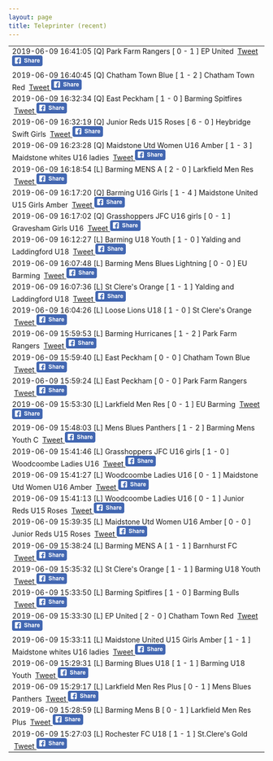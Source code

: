 ```yaml
---
layout: page
title: Teleprinter (recent)
---
```


<table><tr><td>2019-06-09 16:41:05 [Q] Park Farm Rangers [ 0 - 1 ] EP United &nbsp;<a class="" href="https://twitter.com/intent/tweet?text=[Q]+Park+Farm+Rangers+[+0+-+1+]+EP+United&hashtags=BYFCtournament2017">Tweet</a><a href="https://www.facebook.com/sharer/sharer.php?u=http%3A%2F%2Ftournament.barmingyouth.co.uk%2Fteleprinter.html
&picture=https%3A%2F%2Fscontent-lhr3-1.xx.fbcdn.net%2Fv%2Ft1.0-9%2F10906024_1597801090451427_3821196858506344826_n.jpg%3Foh%3Db070fab9d4cc6d0fa728858df853d53b%26oe%3D59B17872
  &title=Barming%20Youth%20Football%20Club%20tournament%202017%3A%20result
  &quote=[Q]+Park+Farm+Rangers+[+0+-+1+]+EP+United
  &description=[Q]+Park+Farm+Rangers+[+0+-+1+]+EP+United" target="_blank">
    <img src="assets/images/facebook-share-button-60.png" alt="Share on Facebook">
    </a></td></tr>
<tr><td>2019-06-09 16:40:45 [Q] Chatham Town Blue [ 1 - 2 ] Chatham Town Red &nbsp;<a class="" href="https://twitter.com/intent/tweet?text=[Q]+Chatham+Town+Blue+[+1+-+2+]+Chatham+Town+Red&hashtags=BYFCtournament2017">Tweet</a><a href="https://www.facebook.com/sharer/sharer.php?u=http%3A%2F%2Ftournament.barmingyouth.co.uk%2Fteleprinter.html
&picture=https%3A%2F%2Fscontent-lhr3-1.xx.fbcdn.net%2Fv%2Ft1.0-9%2F10906024_1597801090451427_3821196858506344826_n.jpg%3Foh%3Db070fab9d4cc6d0fa728858df853d53b%26oe%3D59B17872
  &title=Barming%20Youth%20Football%20Club%20tournament%202017%3A%20result
  &quote=[Q]+Chatham+Town+Blue+[+1+-+2+]+Chatham+Town+Red
  &description=[Q]+Chatham+Town+Blue+[+1+-+2+]+Chatham+Town+Red" target="_blank">
    <img src="assets/images/facebook-share-button-60.png" alt="Share on Facebook">
    </a></td></tr>
<tr><td>2019-06-09 16:32:34 [Q] East Peckham  [ 1 - 0 ] Barming Spitfires &nbsp;<a class="" href="https://twitter.com/intent/tweet?text=[Q]+East+Peckham++[+1+-+0+]+Barming+Spitfires&hashtags=BYFCtournament2017">Tweet</a><a href="https://www.facebook.com/sharer/sharer.php?u=http%3A%2F%2Ftournament.barmingyouth.co.uk%2Fteleprinter.html
&picture=https%3A%2F%2Fscontent-lhr3-1.xx.fbcdn.net%2Fv%2Ft1.0-9%2F10906024_1597801090451427_3821196858506344826_n.jpg%3Foh%3Db070fab9d4cc6d0fa728858df853d53b%26oe%3D59B17872
  &title=Barming%20Youth%20Football%20Club%20tournament%202017%3A%20result
  &quote=[Q]+East+Peckham++[+1+-+0+]+Barming+Spitfires
  &description=[Q]+East+Peckham++[+1+-+0+]+Barming+Spitfires" target="_blank">
    <img src="assets/images/facebook-share-button-60.png" alt="Share on Facebook">
    </a></td></tr>
<tr><td>2019-06-09 16:32:19 [Q] Junior Reds U15 Roses [ 6 - 0 ] Heybridge Swift Girls &nbsp;<a class="" href="https://twitter.com/intent/tweet?text=[Q]+Junior+Reds+U15+Roses+[+6+-+0+]+Heybridge+Swift+Girls&hashtags=BYFCtournament2017">Tweet</a><a href="https://www.facebook.com/sharer/sharer.php?u=http%3A%2F%2Ftournament.barmingyouth.co.uk%2Fteleprinter.html
&picture=https%3A%2F%2Fscontent-lhr3-1.xx.fbcdn.net%2Fv%2Ft1.0-9%2F10906024_1597801090451427_3821196858506344826_n.jpg%3Foh%3Db070fab9d4cc6d0fa728858df853d53b%26oe%3D59B17872
  &title=Barming%20Youth%20Football%20Club%20tournament%202017%3A%20result
  &quote=[Q]+Junior+Reds+U15+Roses+[+6+-+0+]+Heybridge+Swift+Girls
  &description=[Q]+Junior+Reds+U15+Roses+[+6+-+0+]+Heybridge+Swift+Girls" target="_blank">
    <img src="assets/images/facebook-share-button-60.png" alt="Share on Facebook">
    </a></td></tr>
<tr><td>2019-06-09 16:23:28 [Q] Maidstone Utd Women U16 Amber [ 1 - 3 ] Maidstone whites U16 ladies &nbsp;<a class="" href="https://twitter.com/intent/tweet?text=[Q]+Maidstone+Utd+Women+U16+Amber+[+1+-+3+]+Maidstone+whites+U16+ladies&hashtags=BYFCtournament2017">Tweet</a><a href="https://www.facebook.com/sharer/sharer.php?u=http%3A%2F%2Ftournament.barmingyouth.co.uk%2Fteleprinter.html
&picture=https%3A%2F%2Fscontent-lhr3-1.xx.fbcdn.net%2Fv%2Ft1.0-9%2F10906024_1597801090451427_3821196858506344826_n.jpg%3Foh%3Db070fab9d4cc6d0fa728858df853d53b%26oe%3D59B17872
  &title=Barming%20Youth%20Football%20Club%20tournament%202017%3A%20result
  &quote=[Q]+Maidstone+Utd+Women+U16+Amber+[+1+-+3+]+Maidstone+whites+U16+ladies
  &description=[Q]+Maidstone+Utd+Women+U16+Amber+[+1+-+3+]+Maidstone+whites+U16+ladies" target="_blank">
    <img src="assets/images/facebook-share-button-60.png" alt="Share on Facebook">
    </a></td></tr>
<tr><td>2019-06-09 16:18:54 [L] Barming MENS A [ 2 - 0 ] Larkfield Men Res &nbsp;<a class="" href="https://twitter.com/intent/tweet?text=[L]+Barming+MENS+A+[+2+-+0+]+Larkfield+Men+Res&hashtags=BYFCtournament2017">Tweet</a><a href="https://www.facebook.com/sharer/sharer.php?u=http%3A%2F%2Ftournament.barmingyouth.co.uk%2Fteleprinter.html
&picture=https%3A%2F%2Fscontent-lhr3-1.xx.fbcdn.net%2Fv%2Ft1.0-9%2F10906024_1597801090451427_3821196858506344826_n.jpg%3Foh%3Db070fab9d4cc6d0fa728858df853d53b%26oe%3D59B17872
  &title=Barming%20Youth%20Football%20Club%20tournament%202017%3A%20result
  &quote=[L]+Barming+MENS+A+[+2+-+0+]+Larkfield+Men+Res
  &description=[L]+Barming+MENS+A+[+2+-+0+]+Larkfield+Men+Res" target="_blank">
    <img src="assets/images/facebook-share-button-60.png" alt="Share on Facebook">
    </a></td></tr>
<tr><td>2019-06-09 16:17:20 [Q] Barming U16 Girls  [ 1 - 4 ] Maidstone United U15 Girls Amber &nbsp;<a class="" href="https://twitter.com/intent/tweet?text=[Q]+Barming+U16+Girls++[+1+-+4+]+Maidstone+United+U15+Girls+Amber&hashtags=BYFCtournament2017">Tweet</a><a href="https://www.facebook.com/sharer/sharer.php?u=http%3A%2F%2Ftournament.barmingyouth.co.uk%2Fteleprinter.html
&picture=https%3A%2F%2Fscontent-lhr3-1.xx.fbcdn.net%2Fv%2Ft1.0-9%2F10906024_1597801090451427_3821196858506344826_n.jpg%3Foh%3Db070fab9d4cc6d0fa728858df853d53b%26oe%3D59B17872
  &title=Barming%20Youth%20Football%20Club%20tournament%202017%3A%20result
  &quote=[Q]+Barming+U16+Girls++[+1+-+4+]+Maidstone+United+U15+Girls+Amber
  &description=[Q]+Barming+U16+Girls++[+1+-+4+]+Maidstone+United+U15+Girls+Amber" target="_blank">
    <img src="assets/images/facebook-share-button-60.png" alt="Share on Facebook">
    </a></td></tr>
<tr><td>2019-06-09 16:17:02 [Q] Grasshoppers JFC U16 girls [ 0 - 1 ] Gravesham Girls U16 &nbsp;<a class="" href="https://twitter.com/intent/tweet?text=[Q]+Grasshoppers+JFC+U16+girls+[+0+-+1+]+Gravesham+Girls+U16&hashtags=BYFCtournament2017">Tweet</a><a href="https://www.facebook.com/sharer/sharer.php?u=http%3A%2F%2Ftournament.barmingyouth.co.uk%2Fteleprinter.html
&picture=https%3A%2F%2Fscontent-lhr3-1.xx.fbcdn.net%2Fv%2Ft1.0-9%2F10906024_1597801090451427_3821196858506344826_n.jpg%3Foh%3Db070fab9d4cc6d0fa728858df853d53b%26oe%3D59B17872
  &title=Barming%20Youth%20Football%20Club%20tournament%202017%3A%20result
  &quote=[Q]+Grasshoppers+JFC+U16+girls+[+0+-+1+]+Gravesham+Girls+U16
  &description=[Q]+Grasshoppers+JFC+U16+girls+[+0+-+1+]+Gravesham+Girls+U16" target="_blank">
    <img src="assets/images/facebook-share-button-60.png" alt="Share on Facebook">
    </a></td></tr>
<tr><td>2019-06-09 16:12:27 [L] Barming U18 Youth [ 1 - 0 ] Yalding and Laddingford U18 &nbsp;<a class="" href="https://twitter.com/intent/tweet?text=[L]+Barming+U18+Youth+[+1+-+0+]+Yalding+and+Laddingford+U18&hashtags=BYFCtournament2017">Tweet</a><a href="https://www.facebook.com/sharer/sharer.php?u=http%3A%2F%2Ftournament.barmingyouth.co.uk%2Fteleprinter.html
&picture=https%3A%2F%2Fscontent-lhr3-1.xx.fbcdn.net%2Fv%2Ft1.0-9%2F10906024_1597801090451427_3821196858506344826_n.jpg%3Foh%3Db070fab9d4cc6d0fa728858df853d53b%26oe%3D59B17872
  &title=Barming%20Youth%20Football%20Club%20tournament%202017%3A%20result
  &quote=[L]+Barming+U18+Youth+[+1+-+0+]+Yalding+and+Laddingford+U18
  &description=[L]+Barming+U18+Youth+[+1+-+0+]+Yalding+and+Laddingford+U18" target="_blank">
    <img src="assets/images/facebook-share-button-60.png" alt="Share on Facebook">
    </a></td></tr>
<tr><td>2019-06-09 16:07:48 [L] Barming Mens Blues Lightning  [ 0 - 0 ] EU Barming &nbsp;<a class="" href="https://twitter.com/intent/tweet?text=[L]+Barming+Mens+Blues+Lightning++[+0+-+0+]+EU+Barming&hashtags=BYFCtournament2017">Tweet</a><a href="https://www.facebook.com/sharer/sharer.php?u=http%3A%2F%2Ftournament.barmingyouth.co.uk%2Fteleprinter.html
&picture=https%3A%2F%2Fscontent-lhr3-1.xx.fbcdn.net%2Fv%2Ft1.0-9%2F10906024_1597801090451427_3821196858506344826_n.jpg%3Foh%3Db070fab9d4cc6d0fa728858df853d53b%26oe%3D59B17872
  &title=Barming%20Youth%20Football%20Club%20tournament%202017%3A%20result
  &quote=[L]+Barming+Mens+Blues+Lightning++[+0+-+0+]+EU+Barming
  &description=[L]+Barming+Mens+Blues+Lightning++[+0+-+0+]+EU+Barming" target="_blank">
    <img src="assets/images/facebook-share-button-60.png" alt="Share on Facebook">
    </a></td></tr>
<tr><td>2019-06-09 16:07:36 [L] St Clere's Orange [ 1 - 1 ] Yalding and Laddingford U18 &nbsp;<a class="" href="https://twitter.com/intent/tweet?text=[L]+St+Clere's+Orange+[+1+-+1+]+Yalding+and+Laddingford+U18&hashtags=BYFCtournament2017">Tweet</a><a href="https://www.facebook.com/sharer/sharer.php?u=http%3A%2F%2Ftournament.barmingyouth.co.uk%2Fteleprinter.html
&picture=https%3A%2F%2Fscontent-lhr3-1.xx.fbcdn.net%2Fv%2Ft1.0-9%2F10906024_1597801090451427_3821196858506344826_n.jpg%3Foh%3Db070fab9d4cc6d0fa728858df853d53b%26oe%3D59B17872
  &title=Barming%20Youth%20Football%20Club%20tournament%202017%3A%20result
  &quote=[L]+St+Clere's+Orange+[+1+-+1+]+Yalding+and+Laddingford+U18
  &description=[L]+St+Clere's+Orange+[+1+-+1+]+Yalding+and+Laddingford+U18" target="_blank">
    <img src="assets/images/facebook-share-button-60.png" alt="Share on Facebook">
    </a></td></tr>
<tr><td>2019-06-09 16:04:26 [L] Loose Lions U18 [ 1 - 0 ] St Clere's Orange &nbsp;<a class="" href="https://twitter.com/intent/tweet?text=[L]+Loose+Lions+U18+[+1+-+0+]+St+Clere's+Orange&hashtags=BYFCtournament2017">Tweet</a><a href="https://www.facebook.com/sharer/sharer.php?u=http%3A%2F%2Ftournament.barmingyouth.co.uk%2Fteleprinter.html
&picture=https%3A%2F%2Fscontent-lhr3-1.xx.fbcdn.net%2Fv%2Ft1.0-9%2F10906024_1597801090451427_3821196858506344826_n.jpg%3Foh%3Db070fab9d4cc6d0fa728858df853d53b%26oe%3D59B17872
  &title=Barming%20Youth%20Football%20Club%20tournament%202017%3A%20result
  &quote=[L]+Loose+Lions+U18+[+1+-+0+]+St+Clere's+Orange
  &description=[L]+Loose+Lions+U18+[+1+-+0+]+St+Clere's+Orange" target="_blank">
    <img src="assets/images/facebook-share-button-60.png" alt="Share on Facebook">
    </a></td></tr>
<tr><td>2019-06-09 15:59:53 [L] Barming Hurricanes [ 1 - 2 ] Park Farm Rangers &nbsp;<a class="" href="https://twitter.com/intent/tweet?text=[L]+Barming+Hurricanes+[+1+-+2+]+Park+Farm+Rangers&hashtags=BYFCtournament2017">Tweet</a><a href="https://www.facebook.com/sharer/sharer.php?u=http%3A%2F%2Ftournament.barmingyouth.co.uk%2Fteleprinter.html
&picture=https%3A%2F%2Fscontent-lhr3-1.xx.fbcdn.net%2Fv%2Ft1.0-9%2F10906024_1597801090451427_3821196858506344826_n.jpg%3Foh%3Db070fab9d4cc6d0fa728858df853d53b%26oe%3D59B17872
  &title=Barming%20Youth%20Football%20Club%20tournament%202017%3A%20result
  &quote=[L]+Barming+Hurricanes+[+1+-+2+]+Park+Farm+Rangers
  &description=[L]+Barming+Hurricanes+[+1+-+2+]+Park+Farm+Rangers" target="_blank">
    <img src="assets/images/facebook-share-button-60.png" alt="Share on Facebook">
    </a></td></tr>
<tr><td>2019-06-09 15:59:40 [L] East Peckham  [ 0 - 0 ] Chatham Town Blue &nbsp;<a class="" href="https://twitter.com/intent/tweet?text=[L]+East+Peckham++[+0+-+0+]+Chatham+Town+Blue&hashtags=BYFCtournament2017">Tweet</a><a href="https://www.facebook.com/sharer/sharer.php?u=http%3A%2F%2Ftournament.barmingyouth.co.uk%2Fteleprinter.html
&picture=https%3A%2F%2Fscontent-lhr3-1.xx.fbcdn.net%2Fv%2Ft1.0-9%2F10906024_1597801090451427_3821196858506344826_n.jpg%3Foh%3Db070fab9d4cc6d0fa728858df853d53b%26oe%3D59B17872
  &title=Barming%20Youth%20Football%20Club%20tournament%202017%3A%20result
  &quote=[L]+East+Peckham++[+0+-+0+]+Chatham+Town+Blue
  &description=[L]+East+Peckham++[+0+-+0+]+Chatham+Town+Blue" target="_blank">
    <img src="assets/images/facebook-share-button-60.png" alt="Share on Facebook">
    </a></td></tr>
<tr><td>2019-06-09 15:59:24 [L] East Peckham  [ 0 - 0 ] Park Farm Rangers &nbsp;<a class="" href="https://twitter.com/intent/tweet?text=[L]+East+Peckham++[+0+-+0+]+Park+Farm+Rangers&hashtags=BYFCtournament2017">Tweet</a><a href="https://www.facebook.com/sharer/sharer.php?u=http%3A%2F%2Ftournament.barmingyouth.co.uk%2Fteleprinter.html
&picture=https%3A%2F%2Fscontent-lhr3-1.xx.fbcdn.net%2Fv%2Ft1.0-9%2F10906024_1597801090451427_3821196858506344826_n.jpg%3Foh%3Db070fab9d4cc6d0fa728858df853d53b%26oe%3D59B17872
  &title=Barming%20Youth%20Football%20Club%20tournament%202017%3A%20result
  &quote=[L]+East+Peckham++[+0+-+0+]+Park+Farm+Rangers
  &description=[L]+East+Peckham++[+0+-+0+]+Park+Farm+Rangers" target="_blank">
    <img src="assets/images/facebook-share-button-60.png" alt="Share on Facebook">
    </a></td></tr>
<tr><td>2019-06-09 15:53:30 [L] Larkfield Men Res [ 0 - 1 ] EU Barming &nbsp;<a class="" href="https://twitter.com/intent/tweet?text=[L]+Larkfield+Men+Res+[+0+-+1+]+EU+Barming&hashtags=BYFCtournament2017">Tweet</a><a href="https://www.facebook.com/sharer/sharer.php?u=http%3A%2F%2Ftournament.barmingyouth.co.uk%2Fteleprinter.html
&picture=https%3A%2F%2Fscontent-lhr3-1.xx.fbcdn.net%2Fv%2Ft1.0-9%2F10906024_1597801090451427_3821196858506344826_n.jpg%3Foh%3Db070fab9d4cc6d0fa728858df853d53b%26oe%3D59B17872
  &title=Barming%20Youth%20Football%20Club%20tournament%202017%3A%20result
  &quote=[L]+Larkfield+Men+Res+[+0+-+1+]+EU+Barming
  &description=[L]+Larkfield+Men+Res+[+0+-+1+]+EU+Barming" target="_blank">
    <img src="assets/images/facebook-share-button-60.png" alt="Share on Facebook">
    </a></td></tr>
<tr><td>2019-06-09 15:48:03 [L] Mens Blues Panthers [ 1 - 2 ] Barming Mens Youth C &nbsp;<a class="" href="https://twitter.com/intent/tweet?text=[L]+Mens+Blues+Panthers+[+1+-+2+]+Barming+Mens+Youth+C&hashtags=BYFCtournament2017">Tweet</a><a href="https://www.facebook.com/sharer/sharer.php?u=http%3A%2F%2Ftournament.barmingyouth.co.uk%2Fteleprinter.html
&picture=https%3A%2F%2Fscontent-lhr3-1.xx.fbcdn.net%2Fv%2Ft1.0-9%2F10906024_1597801090451427_3821196858506344826_n.jpg%3Foh%3Db070fab9d4cc6d0fa728858df853d53b%26oe%3D59B17872
  &title=Barming%20Youth%20Football%20Club%20tournament%202017%3A%20result
  &quote=[L]+Mens+Blues+Panthers+[+1+-+2+]+Barming+Mens+Youth+C
  &description=[L]+Mens+Blues+Panthers+[+1+-+2+]+Barming+Mens+Youth+C" target="_blank">
    <img src="assets/images/facebook-share-button-60.png" alt="Share on Facebook">
    </a></td></tr>
<tr><td>2019-06-09 15:41:46 [L] Grasshoppers JFC U16 girls [ 1 - 0 ] Woodcoombe Ladies U16 &nbsp;<a class="" href="https://twitter.com/intent/tweet?text=[L]+Grasshoppers+JFC+U16+girls+[+1+-+0+]+Woodcoombe+Ladies+U16&hashtags=BYFCtournament2017">Tweet</a><a href="https://www.facebook.com/sharer/sharer.php?u=http%3A%2F%2Ftournament.barmingyouth.co.uk%2Fteleprinter.html
&picture=https%3A%2F%2Fscontent-lhr3-1.xx.fbcdn.net%2Fv%2Ft1.0-9%2F10906024_1597801090451427_3821196858506344826_n.jpg%3Foh%3Db070fab9d4cc6d0fa728858df853d53b%26oe%3D59B17872
  &title=Barming%20Youth%20Football%20Club%20tournament%202017%3A%20result
  &quote=[L]+Grasshoppers+JFC+U16+girls+[+1+-+0+]+Woodcoombe+Ladies+U16
  &description=[L]+Grasshoppers+JFC+U16+girls+[+1+-+0+]+Woodcoombe+Ladies+U16" target="_blank">
    <img src="assets/images/facebook-share-button-60.png" alt="Share on Facebook">
    </a></td></tr>
<tr><td>2019-06-09 15:41:27 [L] Woodcoombe Ladies U16 [ 0 - 1 ] Maidstone Utd Women U16 Amber &nbsp;<a class="" href="https://twitter.com/intent/tweet?text=[L]+Woodcoombe+Ladies+U16+[+0+-+1+]+Maidstone+Utd+Women+U16+Amber&hashtags=BYFCtournament2017">Tweet</a><a href="https://www.facebook.com/sharer/sharer.php?u=http%3A%2F%2Ftournament.barmingyouth.co.uk%2Fteleprinter.html
&picture=https%3A%2F%2Fscontent-lhr3-1.xx.fbcdn.net%2Fv%2Ft1.0-9%2F10906024_1597801090451427_3821196858506344826_n.jpg%3Foh%3Db070fab9d4cc6d0fa728858df853d53b%26oe%3D59B17872
  &title=Barming%20Youth%20Football%20Club%20tournament%202017%3A%20result
  &quote=[L]+Woodcoombe+Ladies+U16+[+0+-+1+]+Maidstone+Utd+Women+U16+Amber
  &description=[L]+Woodcoombe+Ladies+U16+[+0+-+1+]+Maidstone+Utd+Women+U16+Amber" target="_blank">
    <img src="assets/images/facebook-share-button-60.png" alt="Share on Facebook">
    </a></td></tr>
<tr><td>2019-06-09 15:41:13 [L] Woodcoombe Ladies U16 [ 0 - 1 ] Junior Reds U15 Roses &nbsp;<a class="" href="https://twitter.com/intent/tweet?text=[L]+Woodcoombe+Ladies+U16+[+0+-+1+]+Junior+Reds+U15+Roses&hashtags=BYFCtournament2017">Tweet</a><a href="https://www.facebook.com/sharer/sharer.php?u=http%3A%2F%2Ftournament.barmingyouth.co.uk%2Fteleprinter.html
&picture=https%3A%2F%2Fscontent-lhr3-1.xx.fbcdn.net%2Fv%2Ft1.0-9%2F10906024_1597801090451427_3821196858506344826_n.jpg%3Foh%3Db070fab9d4cc6d0fa728858df853d53b%26oe%3D59B17872
  &title=Barming%20Youth%20Football%20Club%20tournament%202017%3A%20result
  &quote=[L]+Woodcoombe+Ladies+U16+[+0+-+1+]+Junior+Reds+U15+Roses
  &description=[L]+Woodcoombe+Ladies+U16+[+0+-+1+]+Junior+Reds+U15+Roses" target="_blank">
    <img src="assets/images/facebook-share-button-60.png" alt="Share on Facebook">
    </a></td></tr>
<tr><td>2019-06-09 15:39:35 [L] Maidstone Utd Women U16 Amber [ 0 - 0 ] Junior Reds U15 Roses &nbsp;<a class="" href="https://twitter.com/intent/tweet?text=[L]+Maidstone+Utd+Women+U16+Amber+[+0+-+0+]+Junior+Reds+U15+Roses&hashtags=BYFCtournament2017">Tweet</a><a href="https://www.facebook.com/sharer/sharer.php?u=http%3A%2F%2Ftournament.barmingyouth.co.uk%2Fteleprinter.html
&picture=https%3A%2F%2Fscontent-lhr3-1.xx.fbcdn.net%2Fv%2Ft1.0-9%2F10906024_1597801090451427_3821196858506344826_n.jpg%3Foh%3Db070fab9d4cc6d0fa728858df853d53b%26oe%3D59B17872
  &title=Barming%20Youth%20Football%20Club%20tournament%202017%3A%20result
  &quote=[L]+Maidstone+Utd+Women+U16+Amber+[+0+-+0+]+Junior+Reds+U15+Roses
  &description=[L]+Maidstone+Utd+Women+U16+Amber+[+0+-+0+]+Junior+Reds+U15+Roses" target="_blank">
    <img src="assets/images/facebook-share-button-60.png" alt="Share on Facebook">
    </a></td></tr>
<tr><td>2019-06-09 15:38:24 [L] Barming MENS A [ 1 - 1 ] Barnhurst FC &nbsp;<a class="" href="https://twitter.com/intent/tweet?text=[L]+Barming+MENS+A+[+1+-+1+]+Barnhurst+FC&hashtags=BYFCtournament2017">Tweet</a><a href="https://www.facebook.com/sharer/sharer.php?u=http%3A%2F%2Ftournament.barmingyouth.co.uk%2Fteleprinter.html
&picture=https%3A%2F%2Fscontent-lhr3-1.xx.fbcdn.net%2Fv%2Ft1.0-9%2F10906024_1597801090451427_3821196858506344826_n.jpg%3Foh%3Db070fab9d4cc6d0fa728858df853d53b%26oe%3D59B17872
  &title=Barming%20Youth%20Football%20Club%20tournament%202017%3A%20result
  &quote=[L]+Barming+MENS+A+[+1+-+1+]+Barnhurst+FC
  &description=[L]+Barming+MENS+A+[+1+-+1+]+Barnhurst+FC" target="_blank">
    <img src="assets/images/facebook-share-button-60.png" alt="Share on Facebook">
    </a></td></tr>
<tr><td>2019-06-09 15:35:32 [L] St Clere's Orange [ 1 - 1 ] Barming U18 Youth &nbsp;<a class="" href="https://twitter.com/intent/tweet?text=[L]+St+Clere's+Orange+[+1+-+1+]+Barming+U18+Youth&hashtags=BYFCtournament2017">Tweet</a><a href="https://www.facebook.com/sharer/sharer.php?u=http%3A%2F%2Ftournament.barmingyouth.co.uk%2Fteleprinter.html
&picture=https%3A%2F%2Fscontent-lhr3-1.xx.fbcdn.net%2Fv%2Ft1.0-9%2F10906024_1597801090451427_3821196858506344826_n.jpg%3Foh%3Db070fab9d4cc6d0fa728858df853d53b%26oe%3D59B17872
  &title=Barming%20Youth%20Football%20Club%20tournament%202017%3A%20result
  &quote=[L]+St+Clere's+Orange+[+1+-+1+]+Barming+U18+Youth
  &description=[L]+St+Clere's+Orange+[+1+-+1+]+Barming+U18+Youth" target="_blank">
    <img src="assets/images/facebook-share-button-60.png" alt="Share on Facebook">
    </a></td></tr>
<tr><td>2019-06-09 15:33:50 [L] Barming Spitfires [ 1 - 0 ] Barming Bulls &nbsp;<a class="" href="https://twitter.com/intent/tweet?text=[L]+Barming+Spitfires+[+1+-+0+]+Barming+Bulls&hashtags=BYFCtournament2017">Tweet</a><a href="https://www.facebook.com/sharer/sharer.php?u=http%3A%2F%2Ftournament.barmingyouth.co.uk%2Fteleprinter.html
&picture=https%3A%2F%2Fscontent-lhr3-1.xx.fbcdn.net%2Fv%2Ft1.0-9%2F10906024_1597801090451427_3821196858506344826_n.jpg%3Foh%3Db070fab9d4cc6d0fa728858df853d53b%26oe%3D59B17872
  &title=Barming%20Youth%20Football%20Club%20tournament%202017%3A%20result
  &quote=[L]+Barming+Spitfires+[+1+-+0+]+Barming+Bulls
  &description=[L]+Barming+Spitfires+[+1+-+0+]+Barming+Bulls" target="_blank">
    <img src="assets/images/facebook-share-button-60.png" alt="Share on Facebook">
    </a></td></tr>
<tr><td>2019-06-09 15:33:30 [L] EP United [ 2 - 0 ] Chatham Town Red &nbsp;<a class="" href="https://twitter.com/intent/tweet?text=[L]+EP+United+[+2+-+0+]+Chatham+Town+Red&hashtags=BYFCtournament2017">Tweet</a><a href="https://www.facebook.com/sharer/sharer.php?u=http%3A%2F%2Ftournament.barmingyouth.co.uk%2Fteleprinter.html
&picture=https%3A%2F%2Fscontent-lhr3-1.xx.fbcdn.net%2Fv%2Ft1.0-9%2F10906024_1597801090451427_3821196858506344826_n.jpg%3Foh%3Db070fab9d4cc6d0fa728858df853d53b%26oe%3D59B17872
  &title=Barming%20Youth%20Football%20Club%20tournament%202017%3A%20result
  &quote=[L]+EP+United+[+2+-+0+]+Chatham+Town+Red
  &description=[L]+EP+United+[+2+-+0+]+Chatham+Town+Red" target="_blank">
    <img src="assets/images/facebook-share-button-60.png" alt="Share on Facebook">
    </a></td></tr>
<tr><td>2019-06-09 15:33:11 [L] Maidstone United U15 Girls Amber [ 1 - 1 ] Maidstone whites U16 ladies &nbsp;<a class="" href="https://twitter.com/intent/tweet?text=[L]+Maidstone+United+U15+Girls+Amber+[+1+-+1+]+Maidstone+whites+U16+ladies&hashtags=BYFCtournament2017">Tweet</a><a href="https://www.facebook.com/sharer/sharer.php?u=http%3A%2F%2Ftournament.barmingyouth.co.uk%2Fteleprinter.html
&picture=https%3A%2F%2Fscontent-lhr3-1.xx.fbcdn.net%2Fv%2Ft1.0-9%2F10906024_1597801090451427_3821196858506344826_n.jpg%3Foh%3Db070fab9d4cc6d0fa728858df853d53b%26oe%3D59B17872
  &title=Barming%20Youth%20Football%20Club%20tournament%202017%3A%20result
  &quote=[L]+Maidstone+United+U15+Girls+Amber+[+1+-+1+]+Maidstone+whites+U16+ladies
  &description=[L]+Maidstone+United+U15+Girls+Amber+[+1+-+1+]+Maidstone+whites+U16+ladies" target="_blank">
    <img src="assets/images/facebook-share-button-60.png" alt="Share on Facebook">
    </a></td></tr>
<tr><td>2019-06-09 15:29:31 [L] Barming Blues U18 [ 1 - 1 ] Barming U18 Youth &nbsp;<a class="" href="https://twitter.com/intent/tweet?text=[L]+Barming+Blues+U18+[+1+-+1+]+Barming+U18+Youth&hashtags=BYFCtournament2017">Tweet</a><a href="https://www.facebook.com/sharer/sharer.php?u=http%3A%2F%2Ftournament.barmingyouth.co.uk%2Fteleprinter.html
&picture=https%3A%2F%2Fscontent-lhr3-1.xx.fbcdn.net%2Fv%2Ft1.0-9%2F10906024_1597801090451427_3821196858506344826_n.jpg%3Foh%3Db070fab9d4cc6d0fa728858df853d53b%26oe%3D59B17872
  &title=Barming%20Youth%20Football%20Club%20tournament%202017%3A%20result
  &quote=[L]+Barming+Blues+U18+[+1+-+1+]+Barming+U18+Youth
  &description=[L]+Barming+Blues+U18+[+1+-+1+]+Barming+U18+Youth" target="_blank">
    <img src="assets/images/facebook-share-button-60.png" alt="Share on Facebook">
    </a></td></tr>
<tr><td>2019-06-09 15:29:17 [L] Larkfield Men Res Plus [ 0 - 1 ] Mens Blues Panthers &nbsp;<a class="" href="https://twitter.com/intent/tweet?text=[L]+Larkfield+Men+Res+Plus+[+0+-+1+]+Mens+Blues+Panthers&hashtags=BYFCtournament2017">Tweet</a><a href="https://www.facebook.com/sharer/sharer.php?u=http%3A%2F%2Ftournament.barmingyouth.co.uk%2Fteleprinter.html
&picture=https%3A%2F%2Fscontent-lhr3-1.xx.fbcdn.net%2Fv%2Ft1.0-9%2F10906024_1597801090451427_3821196858506344826_n.jpg%3Foh%3Db070fab9d4cc6d0fa728858df853d53b%26oe%3D59B17872
  &title=Barming%20Youth%20Football%20Club%20tournament%202017%3A%20result
  &quote=[L]+Larkfield+Men+Res+Plus+[+0+-+1+]+Mens+Blues+Panthers
  &description=[L]+Larkfield+Men+Res+Plus+[+0+-+1+]+Mens+Blues+Panthers" target="_blank">
    <img src="assets/images/facebook-share-button-60.png" alt="Share on Facebook">
    </a></td></tr>
<tr><td>2019-06-09 15:28:59 [L] Barming Mens B [ 0 - 1 ] Larkfield Men Res Plus &nbsp;<a class="" href="https://twitter.com/intent/tweet?text=[L]+Barming+Mens+B+[+0+-+1+]+Larkfield+Men+Res+Plus&hashtags=BYFCtournament2017">Tweet</a><a href="https://www.facebook.com/sharer/sharer.php?u=http%3A%2F%2Ftournament.barmingyouth.co.uk%2Fteleprinter.html
&picture=https%3A%2F%2Fscontent-lhr3-1.xx.fbcdn.net%2Fv%2Ft1.0-9%2F10906024_1597801090451427_3821196858506344826_n.jpg%3Foh%3Db070fab9d4cc6d0fa728858df853d53b%26oe%3D59B17872
  &title=Barming%20Youth%20Football%20Club%20tournament%202017%3A%20result
  &quote=[L]+Barming+Mens+B+[+0+-+1+]+Larkfield+Men+Res+Plus
  &description=[L]+Barming+Mens+B+[+0+-+1+]+Larkfield+Men+Res+Plus" target="_blank">
    <img src="assets/images/facebook-share-button-60.png" alt="Share on Facebook">
    </a></td></tr>
<tr><td>2019-06-09 15:27:03 [L] Rochester FC U18 [ 1 - 1 ] St.Clere's Gold &nbsp;<a class="" href="https://twitter.com/intent/tweet?text=[L]+Rochester+FC+U18+[+1+-+1+]+St.Clere's+Gold&hashtags=BYFCtournament2017">Tweet</a><a href="https://www.facebook.com/sharer/sharer.php?u=http%3A%2F%2Ftournament.barmingyouth.co.uk%2Fteleprinter.html
&picture=https%3A%2F%2Fscontent-lhr3-1.xx.fbcdn.net%2Fv%2Ft1.0-9%2F10906024_1597801090451427_3821196858506344826_n.jpg%3Foh%3Db070fab9d4cc6d0fa728858df853d53b%26oe%3D59B17872
  &title=Barming%20Youth%20Football%20Club%20tournament%202017%3A%20result
  &quote=[L]+Rochester+FC+U18+[+1+-+1+]+St.Clere's+Gold
  &description=[L]+Rochester+FC+U18+[+1+-+1+]+St.Clere's+Gold" target="_blank">
    <img src="assets/images/facebook-share-button-60.png" alt="Share on Facebook">
    </a></td></tr></table>
